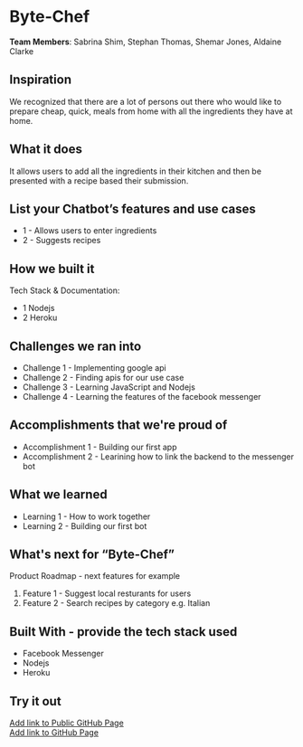 # Byte-Chef

[//]: <> (Please use this Winning Hackathon Application as an example:
https://devpost.com/software/rewise-ai-powered-revision-bot)

**Team Members**: Sabrina Shim, Stephan Thomas, Shemar Jones, Aldaine Clarke

## Inspiration
We recognized that there are a lot of persons out there who would like to prepare cheap, quick,
meals from home with all the ingredients they have at home. 


## What it does
It allows users to add all the ingredients in their kitchen and then be presented with a recipe based
their submission.

## List your Chatbot’s features and use cases
* 1 - Allows users to enter ingredients
* 2 - Suggests recipes


## How we built it
Tech Stack & Documentation:
* 1 Nodejs
* 2 Heroku 


## Challenges we ran into
* Challenge 1 - Implementing google api
* Challenge 2 - Finding apis for our use case
* Challenge 3 - Learning JavaScript and Nodejs
* Challenge 4 - Learning the features of the facebook messenger
 
 
## Accomplishments that we're proud of
* Accomplishment 1 - Building our first app
* Accomplishment 2 - Learining how to link the backend to the messenger bot


## What we learned
* Learning 1 - How to work together 
* Learning 2 - Building our first bot


## What's next for “Byte-Chef”
Product Roadmap - next features for example
 1. Feature 1 - Suggest local resturants for users
 1. Feature 2 - Search recipes by category e.g. Italian 


## Built With - provide the tech stack used 
* Facebook Messenger 
* Nodejs
* Heroku


## Try it out
[Add link to Public GitHub Page](link) </br>
[Add link to GitHub Page](link)
